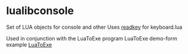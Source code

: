 # lualibconsole
Set of LUA objects for console and other
Uses [readkey](https://github.com/neuts-jl/readkey) for keyboard.lua

Used in conjunction with the LuaToExe program
LuaToExe demo-form example
[LuaToExe](https://github.com/neuts-jl/LuatoExe) 

    
